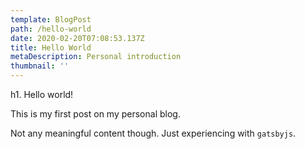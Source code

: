 ```yaml
---
template: BlogPost
path: /hello-world
date: 2020-02-20T07:08:53.137Z
title: Hello World
metaDescription: Personal introduction
thumbnail: ''
---
```

h1. Hello world!

This is my first post on my personal blog.

Not any meaningful content though. Just experiencing with `gatsbyjs`.

